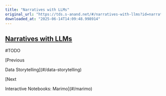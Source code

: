 ```yaml
---
title: "Narratives with LLMs"
original_url: "https://tds.s-anand.net/#/narratives-with-llms?id=narratives-with-llms"
downloaded_at: "2025-06-14T14:09:48.998914"
---
```


[Narratives with LLMs](#/narratives-with-llms?id=narratives-with-llms)
----------------------------------------------------------------------

#TODO

[Previous

Data Storytelling](#/data-storytelling)

[Next

Interactive Notebooks: Marimo](#/marimo)